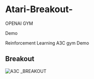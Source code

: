 # Atari-Breakout-
OPENAI GYM 


Demo 

Reinforcement Learning  A3C  gym  Demo

Breakout
------------

![A3C _BREAKOUT]()
